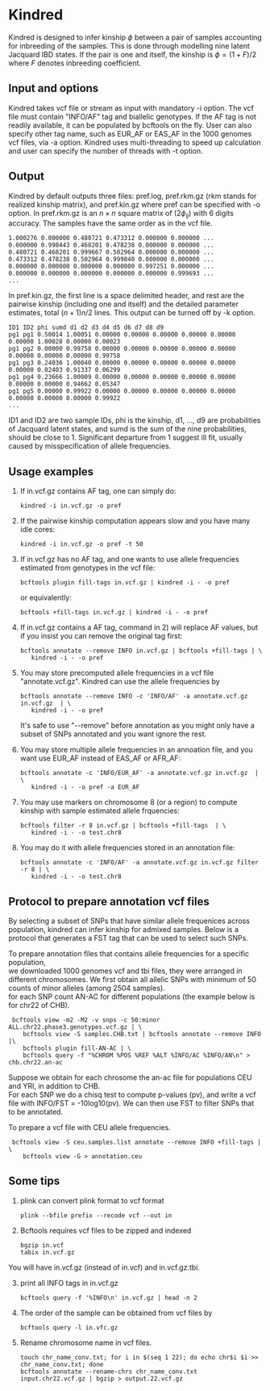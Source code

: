 # Kindred 

Kindred is designed to infer kinship $\phi$ between a pair of samples accounting for inbreeding of the samples. This is done through modelling nine latent Jacquard IBD states. If the pair is one and itself, the kinship is $\phi = (1+F)/2$ where $F$ denotes inbreeding coefficient. 

## Input and options
Kindred takes vcf file or stream as input with mandatory -i option. The vcf file must contain "INFO/AF" tag and biallelic genotypes. If the AF tag is not readily available, it can be populated by bcftools on the fly. 
User can also specify other tag name, such as EUR_AF or EAS_AF in the 1000 genomes vcf files, via -a option. 
Kindred uses multi-threading to speed up calculation and user can specify the number of threads with -t option. 

## Output
Kindred by default outputs three files: pref.log, pref.rkm.gz (rkm stands for realized kinship matrix), and pref.kin.gz where pref can be specified with -o option. 
In pref.rkm.gz is an $n\times n$ square matrix of $(2\phi_{ij})$ with 6 digits accuracy. The samples have the same order as in the vcf file.   

    1.000276 0.000000 0.480721 0.473312 0.000000 0.000000 ...
    0.000000 0.998443 0.468201 0.478238 0.000000 0.000000 ...
    0.480721 0.468201 0.999667 0.502964 0.000000 0.000000 ...
    0.473312 0.478238 0.502964 0.999840 0.000000 0.000000 ...
    0.000000 0.000000 0.000000 0.000000 0.997251 0.000000 ...
    0.000000 0.000000 0.000000 0.000000 0.000000 0.999693 ...
    ...

       
In pref.kin.gz, the first line is a space delimited header, and rest are the pairwise kinship (including one and itself) and the detailed parameter estimates, total $(n+1)n/2$ lines. This output can be turned off by -k option. 

    ID1 ID2 phi sumd d1 d2 d3 d4 d5 d6 d7 d8 d9
    pg1 pg1 0.50014 1.00051 0.00000 0.00000 0.00000 0.00000 0.00000 0.00000 1.00028 0.00000 0.00023 
    pg1 pg2 0.00000 0.99758 0.00000 0.00000 0.00000 0.00000 0.00000 0.00000 0.00000 0.00000 0.99758 
    pg1 pg3 0.24036 1.00040 0.00000 0.00000 0.00000 0.00000 0.00000 0.00000 0.02403 0.91337 0.06299
    pg1 pg4 0.23666 1.00009 0.00000 0.00000 0.00000 0.00000 0.00000 0.00000 0.00000 0.94662 0.05347
    pg1 pg5 0.00000 0.99922 0.00000 0.00000 0.00000 0.00000 0.00000 0.00000 0.00000 0.00000 0.99922
    ...

ID1 and ID2 are two sample IDs, phi is the kinship, d1, ..., d9 are probabilities of Jacquard latent states, and sumd is the sum of the nine probabilities, should be close to $1$. Significant departure from $1$ suggest ill fit, usually caused by misspecification of allele frequencies.  
  

## Usage examples

1) If in.vcf.gz contains AF tag, one can simply do: 
    
       kindred -i in.vcf.gz -o pref 

2) If the pairwise kinship computation appears slow and you have many idle cores: 

       kindred -i in.vcf.gz -o pref -t 50

3) If in.vcf.gz has no AF tag, and one wants to use allele frequencies estimated from genotypes in the vcf file: 

       bcftools plugin fill-tags in.vcf.gz | kindred -i - -o pref 

    or equivalently:
    
       bcftools +fill-tags in.vcf.gz | kindred -i - -o pref 

4) If in.vcf.gz contains a AF tag, command in 2) will replace AF values, but if you insist you can remove the original tag first:  

       bcftools annotate --remove INFO in.vcf.gz | bcftools +fill-tags | \
          kindred -i - -o pref 

5) You may store precomputed allele frequencies in a vcf file "annotate.vcf.gz". Kindred can use the allele frequencies by  

       bcftools annotate --remove INFO -c 'INFO/AF' -a annotate.vcf.gz in.vcf.gz  | \
          kindred -i - -o pref 
          
   It's safe to use "--remove" before annotation as you might only have a subset of SNPs annotated and you want ignore the rest. 

6) You may store multiple allele frequencies in an annoation file, and you want use EUR_AF instead of EAS_AF or AFR_AF: 
  
       bcftools annotate -c 'INFO/EUR_AF' -a annotate.vcf.gz in.vcf.gz  | \
          kindred -i - -o pref -a EUR_AF

7) You may use markers on chromosome 8 (or a region) to compute kinship with sample estimated allele frquencies:  

       bcftools filter -r 8 in.vcf.gz | bcftools +fill-tags  | \
          kindred -i - -o test.chr8

8) You may do it with allele frequencies stored in an annotation file:   

       bcftools annotate -c 'INFO/AF' -a annotate.vcf.gz in.vcf.gz filter -r 8 | \
          kindred -i - -o test.chr8 


## Protocol to prepare annotation vcf files
By selecting a subset of SNPs that have similar allele frequenices across population, kindred can infer kinship for admixed samples. Below is a protocol that generates a FST tag that can be used to select such SNPs. 

To prepare annotation files that contains allele frequencies for a specific population,  
we downloaded 1000 genomes vcf and tbi files, they were arranged in different chromosomes. 
We first obtain all allelic SNPs with minimum of 50 counts of minor alleles (among 2504 samples).  
for each SNP count AN-AC for different populations (the example below is for chr22 of CHB). 

     bcftools view -m2 -M2 -v snps -c 50:minor ALL.chr22.phase3.genotypes.vcf.gz | \
        bcftools view -S samples.CHB.txt | bcftools annotate --remove INFO |\
        bcftools plugin fill-AN-AC | \
        bcftools query -f "%CHROM %POS %REF %ALT %INFO/AC %INFO/AN\n" > chb.chr22.an-ac

 
Suppose we obtain for each chrosome the an-ac file for populations CEU and YRI, in addition to CHB.  
For each SNP we  do a chisq test to compute p-values (pv), and write a vcf file with INFO/FST = -10log10(pv). 
We can then use FST to filter SNPs that to be annotated. 

To prepare a vcf file with CEU allele frequencies.  

     bcftools view -S ceu.samples.list annotate --remove INFO +fill-tags | \
        bcftools view -G > annotation.ceu 

## Some tips 
1) plink can convert plink format to vcf format

       plink --bfile prefix --recode vcf --out in

2) Bcftools requires vcf files to be zipped and indexed

       bgzip in.vcf 
       tabix in.vcf.gz 

You will have in.vcf.gz (instead of in.vcf) and in.vcf.gz.tbi. 

3) print all INFO tags in in.vcf.gz 
       
       bcftools query -f '%INFO\n' in.vcf.gz | head -n 2 
       
4) The order of the sample can be obtained from vcf files by  

       bcftools query -l in.vfc.gz
       
5) Rename chromosome name in vcf files.  

       touch chr_name_conv.txt; for i in $(seq 1 22); do echo chr$i $i >> chr_name_conv.txt; done
       bcftools annotate --rename-chrs chr_name_conv.txt input.chr22.vcf.gz | bgzip > output.22.vcf.gz
       
       
